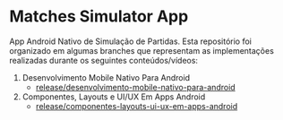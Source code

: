 # Matches Simulator App

App Android Nativo de Simulação de Partidas. Esta repositório foi organizado em algumas branches que representam as implementações realizadas durante os seguintes conteúdos/vídeos:

1. Desenvolvimento Mobile Nativo Para Android
    - [release/desenvolvimento-mobile-nativo-para-android](https://github.com/MarcondesMatheus/app-matches-simulator/tree/release/desenvolvimento-mobile-nativo-para-android)
2. Componentes, Layouts e UI/UX Em Apps Android
    - [release/componentes-layouts-ui-ux-em-apps-android](https://github.com/MarcondesMatheus/app-matches-simulator/tree/release/componentes-layouts-ui-ux-em-apps-android)
